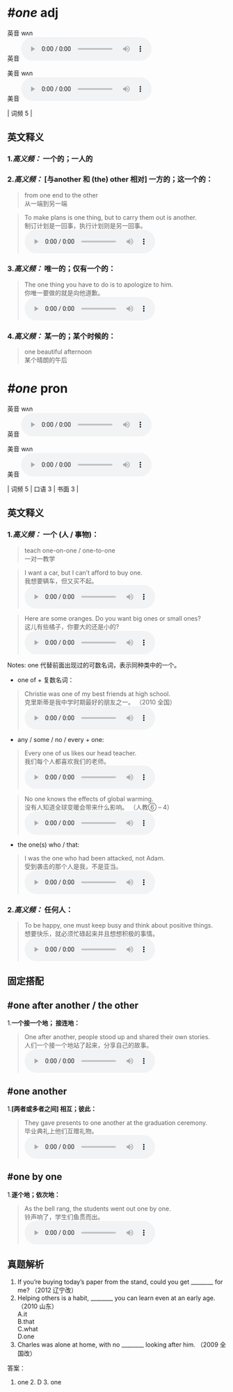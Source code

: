 # ***\#one*** adj
英音 wʌn  
英音
<audio src="./media/one-B.aac" controls="controls"></audio>

美音 wʌn  
美音
<audio src="./media/one.aac" controls="controls"></audio>



| 词频 5 |  

英文释义
---
### 1.*高义频：* **一个的；一人的**  

### 2.*高义频：* **[与another 和 (the) other 相对] 一方的；这一个的：**  

 > from one end to the other  
 > 从一端到另一端    

 > To make plans is one thing, but to carry them out is another.  
 > 制订计划是一回事，执行计划则是另一回事。    
<audio src="./media/one-1.aac" controls="controls"></audio>

### 3.*高义频：* **唯一的；仅有一个的：**  

 > The one thing you have to do is to apologize to him.  
 > 你唯一要做的就是向他道歉。    
<audio src="./media/one-2.aac" controls="controls"></audio>

### 4.*高义频：* **某一的；某个时候的：**  

 > one beautiful afternoon  
 > 某个晴朗的午后    


# ***\#one*** pron
英音 wʌn  
英音
<audio src="./media/one-B.aac" controls="controls"></audio>

美音 wʌn  
美音
<audio src="./media/one.aac" controls="controls"></audio>



| 词频 5 | 口语 3 | 书面 3 |  

英文释义
---
### 1.*高义频：* **一个 (人 / 事物)：**  

 > teach one-on-one / one-to-one  
 > 一对一教学    

 > I want a car, but I can’t afford to buy one.  
 > 我想要辆车，但又买不起。    
<audio src="./media/one-3.aac" controls="controls"></audio>

 > Here are some oranges. Do you want big ones or small ones?  
 > 这儿有些橘子，你要大的还是小的?    
<audio src="./media/one-4.aac" controls="controls"></audio>

Notes:  one 代替前面出现过的可数名词，表示同种类中的一个。  
- one of + 复数名词：

 > Christie was one of my best friends at high school.  
 > 克里斯蒂是我中学时期最好的朋友之一。  （2010 全国）  
<audio src="./media/one-5.aac" controls="controls"></audio>

- any / some / no / every + one:

 > Every one of us likes our head teacher.  
 > 我们每个人都喜欢我们的老师。    
<audio src="./media/one-6.aac" controls="controls"></audio>

 > No one knows the effects of global warming.  
 > 没有人知道全球变暖会带来什么影响。  （人教⑥ – 4）  
<audio src="./media/one-7.aac" controls="controls"></audio>

- the one(s) who / that:

 > I was the one who had been attacked, not Adam.  
 > 受到袭击的那个人是我，不是亚当。    
<audio src="./media/one-8.aac" controls="controls"></audio>

### 2.*高义频：* **任何人：**  

 > To be happy, one must keep busy and think about positive things.  
 > 想要快乐，就必须忙碌起来并且想想积极的事情。    
<audio src="./media/one-9.aac" controls="controls"></audio>


固定搭配
---
## \#one after another / the other
1.**一个接一个地； 接连地：**  

 > One after another, people stood up and shared their own stories.  
 > 人们一个接一个地站了起来，分享自己的故事。    
<audio src="./media/one-10.aac" controls="controls"></audio>

## \#one another
1.**[两者或多者之间] 相互；彼此：**  

 > They gave presents to one another at the graduation ceremony.  
 > 毕业典礼上他们互赠礼物。    
<audio src="./media/They gave presents to one_AAC.aac" controls="controls"></audio>

## \#one by one
1.**逐个地；依次地：**  

 > As the bell rang, the students went out one by one.  
 > 铃声响了，学生们鱼贯而出。    
<audio src="./media/one-12.aac" controls="controls"></audio>


真题解析
---
1. If you’re buying today’s paper from the stand, could you get ________ for me?  （2012 辽宁改）  
2. Helping others is a habit, ________ you can learn even at an early age.  （2010 山东）  
A.it  
B.that  
C.what  
D.one  
3. Charles was alone at home, with no ________ looking after him.  （2009 全国改）  

答案：
1. one  2. D  3. one  

